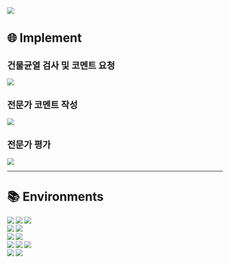<img src="https://capsule-render.vercel.app/api?type=waving&height=250&color=gradient&text=건물균열%20검사%20AI%20시스템&fontAlignY=40" />

# 🌐 Implement
<div align=left>

  ## 건물균열 검사 및 코멘트 요청
  <img src="https://github.com/user-attachments/assets/7ca886f0-a1dc-495a-843b-6ef2fb4304dd">
  <br>

  ## 전문가 코멘트 작성
  <img src="https://github.com/user-attachments/assets/dd81a3de-dc42-45d7-ac3d-ab1d171d0a17">
  <br>

  ## 전문가 평가
  <img src="https://github.com/user-attachments/assets/50b3d68b-30af-437f-8b0c-3c0b1e7175b3">
</div>

<hr>

# 📚 Environments  
<div align=left>  
  <img src="https://img.shields.io/badge/html5-E34F26?style=for-the-badge&logo=html5&logoColor=white"> 
  <img src="https://img.shields.io/badge/css-1572B6?style=for-the-badge&logo=css3&logoColor=white"> 
  <img src="https://img.shields.io/badge/javascript-F7DF1E?style=for-the-badge&logo=javascript&logoColor=black"> 
  <br>

  <img src="https://img.shields.io/badge/python-3776AB?style=for-the-badge&logo=python&logoColor=white">   
  <img src="https://img.shields.io/badge/mysql-4479A1?style=for-the-badge&logo=mysql&logoColor=white"> 
  <br>

  <img src="https://img.shields.io/badge/node.js-339933?style=for-the-badge&logo=Node.js&logoColor=white">
  <img src="https://img.shields.io/badge/express-000000?style=for-the-badge&logo=express&logoColor=white">
  <br>

  <img src="https://img.shields.io/badge/linux-FCC624?style=for-the-badge&logo=linux&logoColor=black"> 
  <img src="https://img.shields.io/badge/amazonaws-232F3E?style=for-the-badge&logo=amazonaws&logoColor=white"> 
  <img src="https://img.shields.io/badge/apache tomcat-F8DC75?style=for-the-badge&logo=apachetomcat&logoColor=black">
  <br>
  
  <img src="https://img.shields.io/badge/github-181717?style=for-the-badge&logo=github&logoColor=white">
  <img src="https://img.shields.io/badge/git-F05032?style=for-the-badge&logo=git&logoColor=white">  
  <br>
</div>
